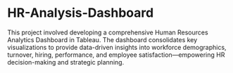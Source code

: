 # HR-Analysis-Dashboard
This project involved developing a comprehensive Human Resources Analytics Dashboard in Tableau. The dashboard consolidates key visualizations to provide data-driven insights into workforce demographics, turnover, hiring, performance, and employee satisfaction—empowering HR decision-making and strategic planning.
